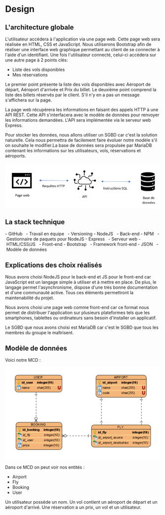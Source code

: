 # Design

## L'architecture globale

L'utilisateur accédera à l'application via une page web. Cette page web sera réalisée en HTML, CSS et JavaScript. Nous utiliserons Bootstrap afin de réaliser une interface web graphique permettant au client de se connecter à l'aide d'un identifiant.
Une fois l'utilisateur connecté, celui-ci accédera sur une autre page à 2 points clés:

- Liste des vols disponibles
- Mes réservations

Le premier point présente la liste des vols disponibles avec Aéroport de départ, Aéroport d'arrivée et Prix du billet.
Le deuxième point comprend la liste des billets réservés par le client. S'il n'y en a pas un message s'affichera sur la page.

La page web récupèrera les informations en faisant des appels HTTP à une API REST. Cette API s'interfacera avec le modèle de données pour renvoyer les informations demandées. L'API sera implémentée via le serveur web Express.

Pour stocker les données, nous allons utiliser un SGBD car c'est la solution naturelle. Cela nous permettra de facilement faire évoluer notre modèle s'il on souhaite le modifier.La base de données sera propulsée par MariaDB contenant les informations sur les utilisateurs, vols, réservations et aéroports.

![Le schéma de l'architecture](schema_architecture.png)

## La stack technique

- GitHub
  - Travail en équipe
  - Versioning
- NodeJS
  - Back-end
- NPM
  - Gestionnaire de paquets pour NodeJS
- Express
  - Serveur web
- HTML/CSS/JS
  - Front-end
- Bootstrap
  - Framework front-end
- JSON
  - Modèle de données

## Explications des choix réalisés

Nous avons choisi NodeJS pour le back-end et JS pour le front-end car JavaScript est un langage simple à utiliser et à mettre en place. De plus, le langage permet l'asynchronisme, dispose d'une très bonne documentation et d'une communauté active. Tous ces éléments permettront la maintenabilité du projet.

Nous avons choisi une page web comme front-end car ce format nous permet de distribuer l'application sur plusieurs plateformes tels que les smartphones, tablettes ou ordinateurs sans besoin d'installer un applicatif.

Le SGBD que nous avons choisi est MariaDB car c'est le SGBD que tous les membres du groupe le maîtrisent.

## Modèle de données

Voici notre MCD :

![Le MCD](mcd.png)

Dans ce MCD on peut voir nos entités :

- Airport
- Fly
- Booking
- User

Un utilisateur possède un nom.
Un vol contient un aéroport de départ et un aéroport d'arrivé.
Une réservation a un prix, un vol et un utilisateur.